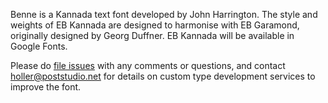 Benne is a Kannada text font developed by John Harrington. 
The style and weights of EB Kannada are designed to harmonise with EB Garamond, originally designed by Georg Duffner.
EB Kannada will be available in Google Fonts.

Please do [file issues](https://github.com/misemefein/EB-Kannada/issues) with any comments or questions, and contact holler@poststudio.net for details on custom type development services to improve the font.
